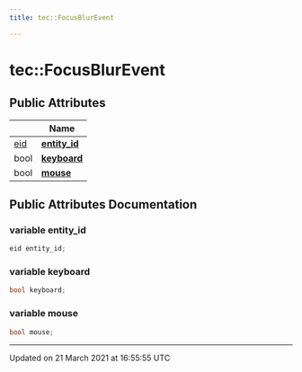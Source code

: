 ```yaml
---
title: tec::FocusBlurEvent

---
```


# tec::FocusBlurEvent



## Public Attributes

|                | Name           |
| -------------- | -------------- |
| [eid](/engine/Namespaces/namespacetec/#typedef-eid) | **[entity_id](/engine/Classes/structtec_1_1_focus_blur_event/#variable-entity_id)**  |
| bool | **[keyboard](/engine/Classes/structtec_1_1_focus_blur_event/#variable-keyboard)**  |
| bool | **[mouse](/engine/Classes/structtec_1_1_focus_blur_event/#variable-mouse)**  |

## Public Attributes Documentation

### variable entity_id

```cpp
eid entity_id;
```


### variable keyboard

```cpp
bool keyboard;
```


### variable mouse

```cpp
bool mouse;
```


-------------------------------

Updated on 21 March 2021 at 16:55:55 UTC